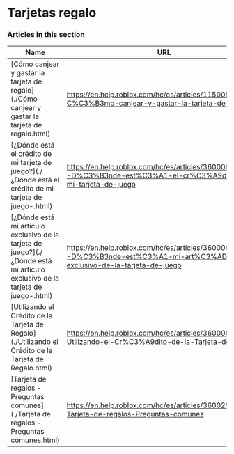 # Tarjetas regalo  
### Articles in this section
Name|URL
-|-
[Cómo canjear y gastar la tarjeta de regalo](./Cómo canjear y gastar la tarjeta de regalo.html) |https://en.help.roblox.com/hc/es/articles/115005566223-C%C3%B3mo-canjear-y-gastar-la-tarjeta-de-regalo
[¿Dónde está el crédito de mi tarjeta de juego?](./¿Dónde está el crédito de mi tarjeta de juego-.html) |https://en.help.roblox.com/hc/es/articles/360000291806--D%C3%B3nde-est%C3%A1-el-cr%C3%A9dito-de-mi-tarjeta-de-juego
[¿Dónde está mi artículo exclusivo de la tarjeta de juego?](./¿Dónde está mi artículo exclusivo de la tarjeta de juego-.html) |https://en.help.roblox.com/hc/es/articles/360000230863--D%C3%B3nde-est%C3%A1-mi-art%C3%ADculo-exclusivo-de-la-tarjeta-de-juego
[Utilizando el Crédito de la Tarjeta de Regalo](./Utilizando el Crédito de la Tarjeta de Regalo.html) |https://en.help.roblox.com/hc/es/articles/360000291786-Utilizando-el-Cr%C3%A9dito-de-la-Tarjeta-de-Regalo
[Tarjeta de regalos - Preguntas comunes](./Tarjeta de regalos - Preguntas comunes.html) |https://en.help.roblox.com/hc/es/articles/360029697131-Tarjeta-de-regalos-Preguntas-comunes